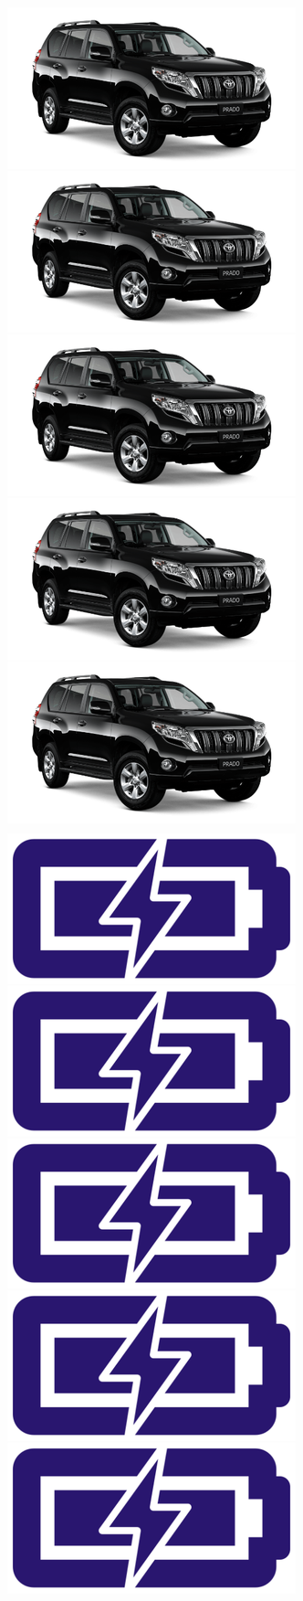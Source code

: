 ![radka](pngegg.png ( x 3em fill-line))
![radka](pngegg.png ( x 3em line))
![radka](pngegg.png ( x 3em center-line))
![radka](pngegg.png ( x 3em tight-line))
![radka](pngegg.png ( x 3em tight-center-line))

![radka](vector.svg ( x 3em fill-line))
![radka](vector.svg ( x 3em line))
![radka](vector.svg ( x 3em center-line))
![radka](vector.svg ( x 3em tight-line))
![radka](vector.svg ( x 3em tight-center-line))
